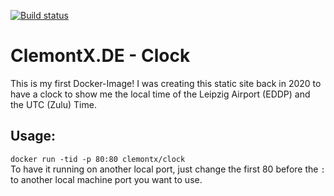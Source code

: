 [![Build status](https://dev.azure.com/clemont/ClemontX.DE/_apis/build/status/clemontx-clock%20-%20Docker)](https://dev.azure.com/clemont/ClemontX.DE/_build/latest?definitionId=1)
# ClemontX.DE - Clock

This is my first Docker-Image!
I was creating this static site back in 2020 to have a clock to show me the local time of the Leipzig Airport (EDDP) and the UTC (Zulu) Time.
## Usage:
`
docker run -tid -p 80:80 clemontx/clock
`
<br>
To have it running on another local port, just change the first 80 before the `:` to another local machine port you want to use.
